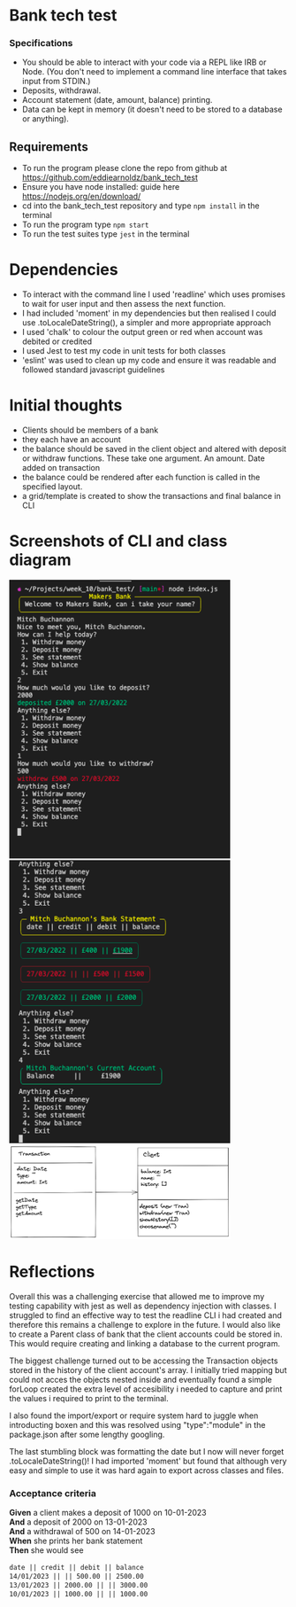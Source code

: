 # Bank tech test

### Specifications

* You should be able to interact with your code via a REPL like IRB or Node.  (You don't need to implement a command line interface that takes input from STDIN.)
* Deposits, withdrawal.
* Account statement (date, amount, balance) printing.
* Data can be kept in memory (it doesn't need to be stored to a database or anything).

## Requirements

- To run the program please clone the repo from github at https://github.com/eddiearnoldz/bank_tech_test
- Ensure you have node installed: guide here https://nodejs.org/en/download/
- cd into the bank_tech_test repository and type ```npm install``` in the terminal
- To run the program type ```npm start```
- To run the test suites type ```jest``` in the terminal

# Dependencies

- To interact with the command line I used 'readline' which uses promises to wait for user input and then assess the next function.
- I had included 'moment' in my dependencies but then realised I could use .toLocaleDateString(), a simpler and more appropriate approach
- I used 'chalk' to colour the output green or red when account was debited or credited
- I used Jest to test my code in unit tests for both classes
- 'eslint' was used to clean up my code and ensure it was readable and followed standard javascript guidelines

# Initial thoughts

- Clients should be members of a bank
- they each have an account
- the balance should be saved in the client object and altered with deposit or withdraw functions.    These take one argument. An amount. Date added on transaction
- the balance could be rendered after each function is called in the specified layout.
- a grid/template is created to show the transactions and final balance in CLI


# Screenshots of CLI and class diagram

<img src="images/Screenshot 2022-03-27 at 16.07.18.png" alt="screen shot of CLI" width="400px"/>
<img src="images/Screenshot 2022-03-27 at 16.07.57.png" alt="screen shot of CLI" width="400px"/>
<img src="images/bank_tech_test_class_diagram.png" alt="class diagram" width="400px"/>

# Reflections

Overall this was a challenging exercise that allowed me to improve my testing capability with jest as well as dependency injection with classes. I struggled to find an effective way to test the readline CLI i had created and therefore this remains a challenge to explore in the future. I would also like to create a Parent class of bank that the client accounts could be stored in.  This would require creating and linking a database to the current program.

The biggest challenge turned out to be accessing the Transaction objects stored in the history of the client account's array. I initially tried mapping but could not acces the objects nested inside and eventually found a simple forLoop created the extra level of accesibility i needed to capture and print the values i required to print to the terminal.

I also found the import/export or require system hard to juggle when introducting boxen and this was resolved using "type":"module" in the package.json after some lengthy googling.

The last stumbling block was formatting the date but I now will never forget .toLocaleDateString()! I had imported 'moment' but found that although very easy and simple to use it was hard again to export across classes and files.

### Acceptance criteria

**Given** a client makes a deposit of 1000 on 10-01-2023  
**And** a deposit of 2000 on 13-01-2023  
**And** a withdrawal of 500 on 14-01-2023  
**When** she prints her bank statement  
**Then** she would see

```
date || credit || debit || balance
14/01/2023 || || 500.00 || 2500.00
13/01/2023 || 2000.00 || || 3000.00
10/01/2023 || 1000.00 || || 1000.00
```
